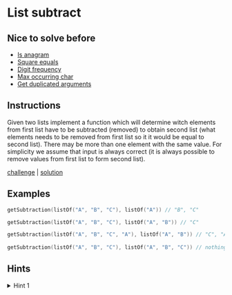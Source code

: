# List subtract

## Nice to solve before

- [Is anagram](../../string/isanagram/IsAnagram.md)
- [Square equals](../squareequal/SquareEquals.md)
- [Digit frequency](../../integer/digitfrequency/DigitFrequency.md)
- [Max occurring char](../../string/maxchar/MaxOccurrentChar.md) 
- [Get duplicated arguments](../../string/getduplicatedarguments/GetDuplicatedArguments.md)

## Instructions

Given two lists implement a function which will determine witch elements from first list have to be subtracted (removed)
to obtain second list (what elements needs to be removed from first list so it it would be equal to second list). There
may be more than one element with the same value. For simplicity we assume that input is always correct (it is always
possible to remove values from first list to form second list).

[challenge](challenge.kt) | [solution](solution.kt)

## Examples

```kotlin
getSubtraction(listOf("A", "B", "C"), listOf("A")) // "B", "C"

getSubtraction(listOf("A", "B", "C"), listOf("A", "B")) // "C"

getSubtraction(listOf("A", "B", "C", "A"), listOf("A", "B")) // "C", "A"
 
getSubtraction(listOf("A", "B", "C"), listOf("A", "B", "C")) // nothing
```

## Hints

<details>
<summary>Hint 1</summary>
Use frequency counter.
</details>

